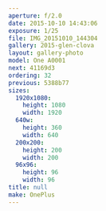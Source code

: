 ```yaml
---
aperture: f/2.0
date: 2015-10-10 14:43:06
exposure: 1/25
file: IMG_20151010_144304
gallery: 2015-glen-clova
layout: gallery-photo
model: One A0001
next: 41169d3
ordering: 32
previous: 5388b77
sizes:
  1920x1080:
    height: 1080
    width: 1920
  640w:
    height: 360
    width: 640
  200x200:
    height: 200
    width: 200
  96x96:
    height: 96
    width: 96
title: null
make: OnePlus
---
```

